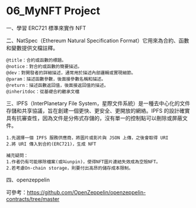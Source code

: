 # 06_MyNFT Project

一、學習 ERC721 標準來實作 NFT

二、NatSpec（Ethereum Natural Specification Format）它用來為合約、函數和變數提供文檔註釋。
```
@title：合約或函數的標題。
@notice：對合約或函數的簡要描述。
@dev：對開發者的詳細描述，通常用於描述內部邏輯或實現細節。
@param：描述函數參數，後面接參數名稱和描述。
@return：描述函數返回值，後面接返回值的描述。
@inheritdoc：從基礎合約繼承文檔
```

三、IPFS（InterPlanetary File System，星際文件系統）是一種去中心化的文件存儲和共享協議，旨在創建一個更快、更安全、更開放的網絡。IPFS 的設計確實具有抗審查性，因為文件是分佈式存儲的，沒有單一的控制點可以刪除或屏蔽文件。

```
1.先選擇一個 IPFS 服務供應商，將圖片或影片與 JSON 上傳，之後會取得 URI
2.將 URI 傳入到合約(ERC721)，生成 NFT

補充疑問：
1.作者仍有可能移除檔案(或叫unpin)，使得NFT圖片連結失效成為空殼NFT。
2.若考慮On-chain storage，則要付出高昂的儲存成本限制。

```

四、openzeppelin

可參考：https://github.com/OpenZeppelin/openzeppelin-contracts/tree/master
